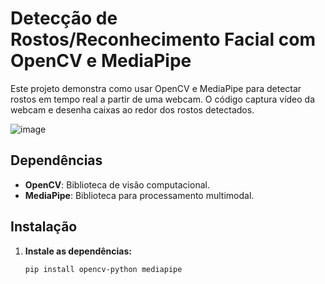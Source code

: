 # Detecção de Rostos/Reconhecimento Facial com OpenCV e MediaPipe

Este projeto demonstra como usar OpenCV e MediaPipe para detectar rostos em tempo real a partir de uma webcam. O código captura vídeo da webcam e desenha caixas ao redor dos rostos detectados.

![image](https://github.com/user-attachments/assets/77d1ae39-7223-4bfc-ac7a-d0c1328cc7a7)


## Dependências

- **OpenCV**: Biblioteca de visão computacional.
- **MediaPipe**: Biblioteca para processamento multimodal.

## Instalação

1. **Instale as dependências:**

   ```bash
   pip install opencv-python mediapipe
